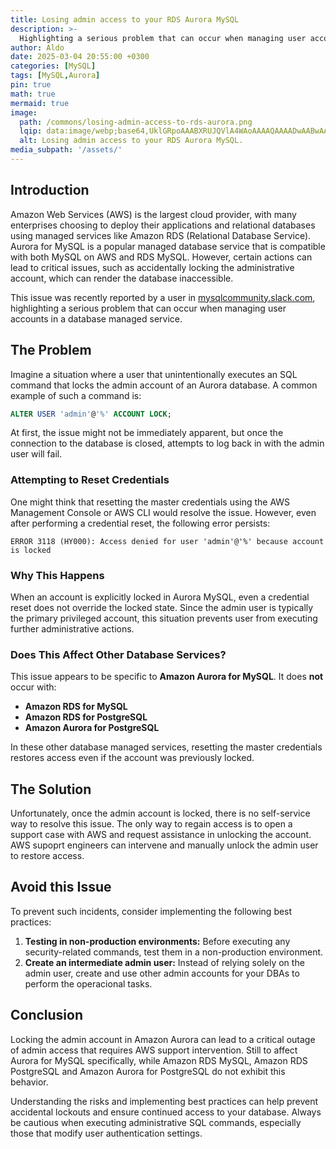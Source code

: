 ```yaml
---
title: Losing admin access to your RDS Aurora MySQL
description: >-
  Highlighting a serious problem that can occur when managing user accounts in a database managed service.
author: Aldo
date: 2025-03-04 20:55:00 +0300
categories: [MySQL]
tags: [MySQL,Aurora]
pin: true
math: true
mermaid: true
image:
  path: /commons/losing-admin-access-to-rds-aurora.png
  lqip: data:image/webp;base64,UklGRpoAAABXRUJQVlA4WAoAAAAQAAAADwAABwAAQUxQSDIAAAARL0AmbZurmr57yyIiqE8oiG0bejIYEQTgqiDA9vqnsUSI6H+oAERp2HZ65qP/VIAWAFZQOCBCAAAA8AEAnQEqEAAIAAVAfCWkAALp8sF8rgRgAP7o9FDvMCkMde9PK7euH5M1m6VWoDXf2FkP3BqV0ZYbO6NA/VFIAAAA
  alt: Losing admin access to your RDS Aurora MySQL.
media_subpath: '/assets/'
---
```


## Introduction
Amazon Web Services (AWS) is the largest cloud provider, with many enterprises choosing to deploy their applications and relational databases using managed services like Amazon RDS (Relational Database Service). Aurora for MySQL is a popular managed database service that is compatible with both MySQL on AWS and RDS MySQL. However, certain actions can lead to critical issues, such as accidentally locking the administrative account, which can render the database inaccessible.

This issue was recently reported by a user in [mysqlcommunity.slack.com](https://mysqlcommunity.slack.com), highlighting a serious problem that can occur when managing user accounts in a database managed service.

## The Problem
Imagine a situation where a user that unintentionally executes an SQL command that locks the admin account of an Aurora database. A common example of such a command is:

```sql
ALTER USER 'admin'@'%' ACCOUNT LOCK;
```

At first, the issue might not be immediately apparent, but once the connection to the database is closed, attempts to log back in with the admin user will fail.

### Attempting to Reset Credentials
One might think that resetting the master credentials using the AWS Management Console or AWS CLI would resolve the issue. However, even after performing a credential reset, the following error persists:

```shell
ERROR 3118 (HY000): Access denied for user 'admin'@'%' because account is locked
```

### Why This Happens
When an account is explicitly locked in Aurora MySQL, even a credential reset does not override the locked state. Since the admin user is typically the primary privileged account, this situation prevents user from executing further administrative actions.

### Does This Affect Other Database Services?
This issue appears to be specific to **Amazon Aurora for MySQL**. It does **not** occur with:
- **Amazon RDS for MySQL**
- **Amazon RDS for PostgreSQL**
- **Amazon Aurora for PostgreSQL**

In these other database managed services, resetting the master credentials restores access even if the account was previously locked.

## The Solution
Unfortunately, once the admin account is locked, there is no self-service way to resolve this issue. The only way to regain access is to open a support case with AWS and request assistance in unlocking the account. AWS supoprt engineers can intervene and manually unlock the admin user to restore access.

## Avoid this Issue
To prevent such incidents, consider implementing the following best practices:
1. **Testing in non-production environments:** Before executing any security-related commands, test them in a non-production environment.
2. **Create an intermediate admin user:** Instead of relying solely on the admin user, create and use other admin accounts for your DBAs to perform the operacional tasks.

## Conclusion
Locking the admin account in Amazon Aurora can lead to a critical outage of admin access that requires AWS support intervention. Still to affect Aurora for MySQL specifically, while Amazon RDS MySQL, Amazon RDS PostgreSQL and Amazon Aurora for PostgreSQL do not exhibit this behavior.

Understanding the risks and implementing best practices can help prevent accidental lockouts and ensure continued access to your database. Always be cautious when executing administrative SQL commands, especially those that modify user authentication settings.